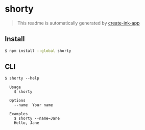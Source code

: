# shorty

> This readme is automatically generated by [create-ink-app](https://github.com/vadimdemedes/create-ink-app)

## Install

```bash
$ npm install --global shorty
```

## CLI

```
$ shorty --help

  Usage
    $ shorty

  Options
    --name  Your name

  Examples
    $ shorty --name=Jane
    Hello, Jane
```

